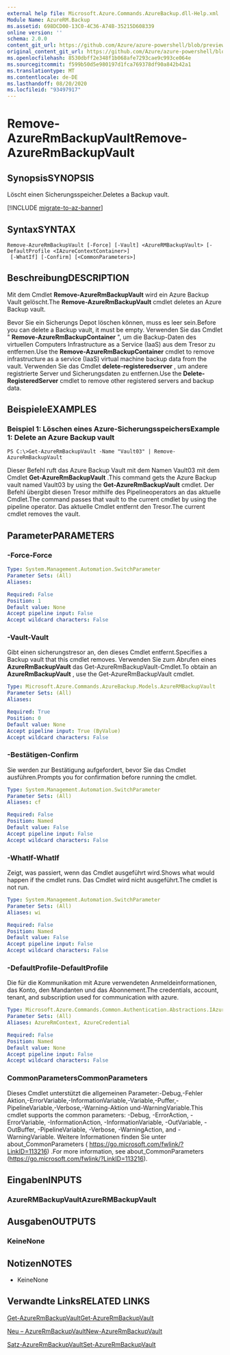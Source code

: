 ```yaml
---
external help file: Microsoft.Azure.Commands.AzureBackup.dll-Help.xml
Module Name: AzureRM.Backup
ms.assetid: 698DCD00-13C0-4C36-A74B-35215D608339
online version: ''
schema: 2.0.0
content_git_url: https://github.com/Azure/azure-powershell/blob/preview/src/ResourceManager/AzureBackup/Commands.AzureBackup/help/Remove-AzureRmBackupVault.md
original_content_git_url: https://github.com/Azure/azure-powershell/blob/preview/src/ResourceManager/AzureBackup/Commands.AzureBackup/help/Remove-AzureRmBackupVault.md
ms.openlocfilehash: 8530dbff2e348f1b068afe7293cae9c993ce064e
ms.sourcegitcommit: f599b50d5e980197d1fca769378df90a842b42a1
ms.translationtype: MT
ms.contentlocale: de-DE
ms.lasthandoff: 08/20/2020
ms.locfileid: "93497917"
---
```

# <span data-ttu-id="a207e-101">Remove-AzureRmBackupVault</span><span class="sxs-lookup"><span data-stu-id="a207e-101">Remove-AzureRmBackupVault</span></span>

## <span data-ttu-id="a207e-102">Synopsis</span><span class="sxs-lookup"><span data-stu-id="a207e-102">SYNOPSIS</span></span>
<span data-ttu-id="a207e-103">Löscht einen Sicherungsspeicher.</span><span class="sxs-lookup"><span data-stu-id="a207e-103">Deletes a Backup vault.</span></span>

[!INCLUDE [migrate-to-az-banner](../../includes/migrate-to-az-banner.md)]

## <span data-ttu-id="a207e-104">Syntax</span><span class="sxs-lookup"><span data-stu-id="a207e-104">SYNTAX</span></span>

```
Remove-AzureRmBackupVault [-Force] [-Vault] <AzureRMBackupVault> [-DefaultProfile <IAzureContextContainer>]
 [-WhatIf] [-Confirm] [<CommonParameters>]
```

## <span data-ttu-id="a207e-105">Beschreibung</span><span class="sxs-lookup"><span data-stu-id="a207e-105">DESCRIPTION</span></span>
<span data-ttu-id="a207e-106">Mit dem Cmdlet **Remove-AzureRmBackupVault** wird ein Azure Backup Vault gelöscht.</span><span class="sxs-lookup"><span data-stu-id="a207e-106">The **Remove-AzureRmBackupVault** cmdlet deletes an Azure Backup vault.</span></span>

<span data-ttu-id="a207e-107">Bevor Sie ein Sicherungs Depot löschen können, muss es leer sein.</span><span class="sxs-lookup"><span data-stu-id="a207e-107">Before you can delete a Backup vault, it must be empty.</span></span>
<span data-ttu-id="a207e-108">Verwenden Sie das Cmdlet " **Remove-AzureRmBackupContainer** ", um die Backup-Daten des virtuellen Computers Infrastructure as a Service (IaaS) aus dem Tresor zu entfernen.</span><span class="sxs-lookup"><span data-stu-id="a207e-108">Use the **Remove-AzureRmBackupContainer** cmdlet to remove infrastructure as a service (IaaS) virtual machine backup data from the vault.</span></span>
<span data-ttu-id="a207e-109">Verwenden Sie das Cmdlet **delete-registeredserver** , um andere registrierte Server und Sicherungsdaten zu entfernen.</span><span class="sxs-lookup"><span data-stu-id="a207e-109">Use the **Delete-RegisteredServer** cmdlet to remove other registered servers and backup data.</span></span>

## <span data-ttu-id="a207e-110">Beispiele</span><span class="sxs-lookup"><span data-stu-id="a207e-110">EXAMPLES</span></span>

### <span data-ttu-id="a207e-111">Beispiel 1: Löschen eines Azure-Sicherungsspeichers</span><span class="sxs-lookup"><span data-stu-id="a207e-111">Example 1: Delete an Azure Backup vault</span></span>
```
PS C:\>Get-AzureRmBackupVault -Name "Vault03" | Remove-AzureRmBackupVault
```

<span data-ttu-id="a207e-112">Dieser Befehl ruft das Azure Backup Vault mit dem Namen Vault03 mit dem Cmdlet **Get-AzureRmBackupVault** .</span><span class="sxs-lookup"><span data-stu-id="a207e-112">This command gets the Azure Backup vault named Vault03 by using the **Get-AzureRmBackupVault** cmdlet.</span></span>
<span data-ttu-id="a207e-113">Der Befehl übergibt diesen Tresor mithilfe des Pipelineoperators an das aktuelle Cmdlet.</span><span class="sxs-lookup"><span data-stu-id="a207e-113">The command passes that vault to the current cmdlet by using the pipeline operator.</span></span>
<span data-ttu-id="a207e-114">Das aktuelle Cmdlet entfernt den Tresor.</span><span class="sxs-lookup"><span data-stu-id="a207e-114">The current cmdlet removes the vault.</span></span>

## <span data-ttu-id="a207e-115">Parameter</span><span class="sxs-lookup"><span data-stu-id="a207e-115">PARAMETERS</span></span>

### <span data-ttu-id="a207e-116">-Force</span><span class="sxs-lookup"><span data-stu-id="a207e-116">-Force</span></span>
```yaml
Type: System.Management.Automation.SwitchParameter
Parameter Sets: (All)
Aliases: 

Required: False
Position: 1
Default value: None
Accept pipeline input: False
Accept wildcard characters: False
```

### <span data-ttu-id="a207e-117">-Vault</span><span class="sxs-lookup"><span data-stu-id="a207e-117">-Vault</span></span>
<span data-ttu-id="a207e-118">Gibt einen sicherungstresor an, den dieses Cmdlet entfernt.</span><span class="sxs-lookup"><span data-stu-id="a207e-118">Specifies a Backup vault that this cmdlet removes.</span></span>
<span data-ttu-id="a207e-119">Verwenden Sie zum Abrufen eines **AzureRmBackupVault** das Get-AzureRmBackupVault-Cmdlet.</span><span class="sxs-lookup"><span data-stu-id="a207e-119">To obtain an **AzureRmBackupVault** , use the Get-AzureRmBackupVault cmdlet.</span></span>

```yaml
Type: Microsoft.Azure.Commands.AzureBackup.Models.AzureRMBackupVault
Parameter Sets: (All)
Aliases: 

Required: True
Position: 0
Default value: None
Accept pipeline input: True (ByValue)
Accept wildcard characters: False
```

### <span data-ttu-id="a207e-120">-Bestätigen</span><span class="sxs-lookup"><span data-stu-id="a207e-120">-Confirm</span></span>
<span data-ttu-id="a207e-121">Sie werden zur Bestätigung aufgefordert, bevor Sie das Cmdlet ausführen.</span><span class="sxs-lookup"><span data-stu-id="a207e-121">Prompts you for confirmation before running the cmdlet.</span></span>

```yaml
Type: System.Management.Automation.SwitchParameter
Parameter Sets: (All)
Aliases: cf

Required: False
Position: Named
Default value: False
Accept pipeline input: False
Accept wildcard characters: False
```

### <span data-ttu-id="a207e-122">-WhatIf</span><span class="sxs-lookup"><span data-stu-id="a207e-122">-WhatIf</span></span>
<span data-ttu-id="a207e-123">Zeigt, was passiert, wenn das Cmdlet ausgeführt wird.</span><span class="sxs-lookup"><span data-stu-id="a207e-123">Shows what would happen if the cmdlet runs.</span></span>
<span data-ttu-id="a207e-124">Das Cmdlet wird nicht ausgeführt.</span><span class="sxs-lookup"><span data-stu-id="a207e-124">The cmdlet is not run.</span></span>

```yaml
Type: System.Management.Automation.SwitchParameter
Parameter Sets: (All)
Aliases: wi

Required: False
Position: Named
Default value: False
Accept pipeline input: False
Accept wildcard characters: False
```

### <span data-ttu-id="a207e-125">-DefaultProfile</span><span class="sxs-lookup"><span data-stu-id="a207e-125">-DefaultProfile</span></span>
<span data-ttu-id="a207e-126">Die für die Kommunikation mit Azure verwendeten Anmeldeinformationen, das Konto, den Mandanten und das Abonnement.</span><span class="sxs-lookup"><span data-stu-id="a207e-126">The credentials, account, tenant, and subscription used for communication with azure.</span></span>

```yaml
Type: Microsoft.Azure.Commands.Common.Authentication.Abstractions.IAzureContextContainer
Parameter Sets: (All)
Aliases: AzureRmContext, AzureCredential

Required: False
Position: Named
Default value: None
Accept pipeline input: False
Accept wildcard characters: False
```

### <span data-ttu-id="a207e-127">CommonParameters</span><span class="sxs-lookup"><span data-stu-id="a207e-127">CommonParameters</span></span>
<span data-ttu-id="a207e-128">Dieses Cmdlet unterstützt die allgemeinen Parameter:-Debug,-Fehler Aktion,-ErrorVariable,-InformationVariable,-Variable,-Puffer,-PipelineVariable,-Verbose,-Warning-Aktion und-WarningVariable.</span><span class="sxs-lookup"><span data-stu-id="a207e-128">This cmdlet supports the common parameters: -Debug, -ErrorAction, -ErrorVariable, -InformationAction, -InformationVariable, -OutVariable, -OutBuffer, -PipelineVariable, -Verbose, -WarningAction, and -WarningVariable.</span></span> <span data-ttu-id="a207e-129">Weitere Informationen finden Sie unter about_CommonParameters ( https://go.microsoft.com/fwlink/?LinkID=113216) .</span><span class="sxs-lookup"><span data-stu-id="a207e-129">For more information, see about_CommonParameters (https://go.microsoft.com/fwlink/?LinkID=113216).</span></span>

## <span data-ttu-id="a207e-130">Eingaben</span><span class="sxs-lookup"><span data-stu-id="a207e-130">INPUTS</span></span>

### <span data-ttu-id="a207e-131">AzureRMBackupVault</span><span class="sxs-lookup"><span data-stu-id="a207e-131">AzureRMBackupVault</span></span>

## <span data-ttu-id="a207e-132">Ausgaben</span><span class="sxs-lookup"><span data-stu-id="a207e-132">OUTPUTS</span></span>

### <span data-ttu-id="a207e-133">Keine</span><span class="sxs-lookup"><span data-stu-id="a207e-133">None</span></span>

## <span data-ttu-id="a207e-134">Notizen</span><span class="sxs-lookup"><span data-stu-id="a207e-134">NOTES</span></span>
* <span data-ttu-id="a207e-135">Keine</span><span class="sxs-lookup"><span data-stu-id="a207e-135">None</span></span>

## <span data-ttu-id="a207e-136">Verwandte Links</span><span class="sxs-lookup"><span data-stu-id="a207e-136">RELATED LINKS</span></span>

[<span data-ttu-id="a207e-137">Get-AzureRmBackupVault</span><span class="sxs-lookup"><span data-stu-id="a207e-137">Get-AzureRmBackupVault</span></span>](./Get-AzureRmBackupVault.md)

[<span data-ttu-id="a207e-138">Neu – AzureRmBackupVault</span><span class="sxs-lookup"><span data-stu-id="a207e-138">New-AzureRmBackupVault</span></span>](./New-AzureRmBackupVault.md)

[<span data-ttu-id="a207e-139">Satz-AzureRmBackupVault</span><span class="sxs-lookup"><span data-stu-id="a207e-139">Set-AzureRmBackupVault</span></span>](./Set-AzureRmBackupVault.md)


